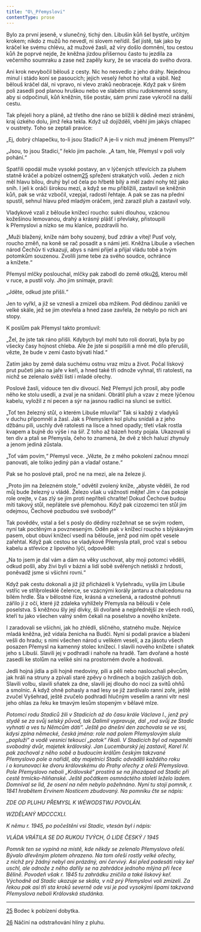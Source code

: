 ```yaml
---
title: "O\_Přemyslovi"
contentType: prose
---
```


<section>

Bylo za první jeseně, v slunečný, tichý den. Libušin kůň šel bystře, určitým krokem; nikdo z mužů ho nevedl, ni slovem neřídil. Šel jistě, tak jako by kráčel ke svému chlévu, až mužové žasli, až víry došlo domnění, tou cestou kůň že poprvé nejde, že kněžna jízdou příšernou často tu jezdila za večerního soumraku a zase než zapěly kury, že se vracela do svého dvora.

Ani krok nevybočil bělouš z cesty. Nic ho nesvedlo z jeho dráhy. Nejednou minul i stádo koní se pasoucích; jejich veselý řehot ho vítal a vábil. Než bělouš kráčel dál, ni vpravo, ni vlevo zraků neobraceje. Když pak v širém poli zasedli pod planou hruškou nebo ve slabém stínu rudokmenné sosny, aby si odpočinuli, kůň kněžnin, tiše postáv, sám první zase vykročil na další cestu.

Tak přejeli hory a pláně, až třetího dne ráno se blížili k dědině mezi stráněmi, kraj úzkého dolu, jímž řeka tekla. Když už dojížděli, vběhl jim jakýs chlapec v oustrety. Toho se zeptali pravíce:

„Ej, dobrý chlapečku, to-li jsou Stadici? A je-li v nich muž jménem Přemysl?“

„Jsou, to jsou Stadici,“ řeklo jim pachole. „A tam, hle, Přemysl v poli voly pohání.“

Spatřili opodál muže vysoké postavy, an v lýčených střevících za pluhem statně kráčel a pobízel ostnem[25](./resources/undefined) spřežení strakatých volů. Jeden z nich měl hlavu bílou, druhý byl od čela po hřbetě bílý a měl zadní nohy též jako sníh. I jeli k oráči širokou mezí, a když se mu přiblížili, zastavil se kněžnin kůň, pak se vráz vzbočil, vzepjal, radostí řehtaje. A pak se zas na přední spustil, sehnul hlavu před mladým oráčem, jenž zarazil pluh a zastavil voly.

Vladykové vzali z bělouše knížecí roucho: sukni dlouhou, vzácnou kožešinou lemovanou, drahý a krásný plášť i převlaky, přistoupili k Přemyslovi a nízko se mu klaníce, pozdravili ho.

„Muži blažený, kníže nám bohy souzený, buď zdráv a vítej! Pusť voly, roucho změň, na koně se rač posadit a s námi jeti. Kněžna Libuše a všechen národ Čechův ti vzkazují, abys s námi přijel a přijal vládu tobě a tvým potomkům souzenou. Zvolili jsme tebe za svého soudce, ochránce a knížete.“

Přemysl mlčky poslouchal, mlčky pak zabodl do země otku[26](./resources/undefined), kterou měl v ruce, a pustil voly. Jho jim snímaje, pravil:

„Jděte, odkud jste přišli.“

Jen to vyřkl, a již se vznesli a zmizeli oba mžikem. Pod dědinou zanikli ve velké skále, jež se jim otevřela a hned zase zavřela, že nebylo po nich ani stopy.

K poslům pak Přemysl takto promluvil:

„Žel, že jste tak ráno přišli. Kdybych byl mohl tuto roli doorati, byla by po všecky časy hojnost chleba. Ale že jste si pospíšili a mně mé dílo přerušili, vězte, že bude v zemi často bývati hlad.“

Zatím jako by země dala suchému ostnu vraz mízu a život. Počal lískový prut pučeti jako na jaře v keři, a hned také tři odnože vyhnal, tři ratolesti, na nichž se zelenalo svěží listí i mladé ořechy.

Poslové žasli, vidouce ten div divoucí. Než Přemysl jich prosil, aby podle něho ke stolu usedli, a zval je na snídani. Obrátil pluh a vzav z meze lýčenou kabelu, vyložil z ní pecen a sýr na jasnou radlici na slunci se svítící.

„Toť ten železný stůl, o kterém Libuše mluvila!“ Tak si každý z vladyků v duchu připomněl a žasl. Jak s Přemyslem kol pluhu snídali a z jeho džbánu pili, uschly dvě ratolesti na lísce a hned opadly; třetí však rostla kvapem a bujně do výše i na šíř. Z toho až bázeň hosty pojala. Ukazovali si ten div a ptali se Přemysla, čeho to znamená, že dvě z těch haluzí zhynuly a jenom jediná zů­stala.

„Toť vám povím,“ Přemysl vece. „Vězte, že z mého pokolení začnou mnozí panovati, ale toliko jediný pán a vladař ostane.“

Pak se ho poslové ptali, proč ne na mezi, ale na železe jí.

„Proto jím na železném stole,“ odvětil zvolený kníže, „abyste věděli, že rod můj bude železný u vládě. Železo však u vážnosti mějte! Jím v čas pokoje role orejte, v čas zlý se jím proti nepříteli chraňte! Dokud Čechové budou míti takový stůl, nepřátele své přemohou. Když pak cizozemci ten stůl jim odejmou, Čechové pozbudou své svobody!“

Tak pověděv, vstal a šel s posly do dědiny rozžehnat se se svým rodem, nyní tak poctěným a povzneseným. Oděn pak v knížecí roucho s blýskavým pasem, obut obuví knížecí vsedl na bělouše, jenž pod ním opět vesele zařehtal. Když pak cestou se vladykové Přemysla ptali, proč vzal s sebou kabelu a střevíce z lipového lýčí, odpověděl:

„Na to jsem je dal vám a dám na věky uschovat, aby moji potomci věděli, odkud pošli, aby živi byli v bázni a lidí sobě svěřených netiskli z hrdosti, poněvadž jsme si všichni rovni.“

Když pak cestu dokonali a již již přicházeli k Vyšehradu, vyšla jim Libuše vstříc ve stříbrolesklé čelence, se vzácnými korály jantaru a chalcedonu na bílém hrdle. Šla v bělostné říze, krásná a vznešená, a radostné pohnutí zářilo jí z očí, které již zdaleka vyhlížely Přemysla na bělouši v čele poselstva. S kněžnou šly její dívky, šli dvořané a nejpřednější ze všech rodů, kteří tu jako všechen valný sněm čekali na poselstvo a nového knížete.

I zaradovali se všichni, jak ho zhlédli, sličného, statného muže. Nejvíce mladá kněžna, jež vídala ženicha na Budči. Nyní si podali pravice a blaženi vešli do hradu; s nimi všechen národ u velikém veselí, a za jásotu všech posazen Přemysl na kamenný stolec knížecí. I slavili nového knížete i sňatek jeho s Libuší. Slavili jej v podhradí i nahoře na hradě. Tam dvořané a hosté zasedli ke stolům na veliké síni na prostorném dvoře a hodovali.

Jedli hojná jídla a pili hojně medoviny, pili a pěli nebo naslouchali pěvcům, jak hráli na struny a zpívali staré zpěvy o hrdinech a bojích zašlých dob. Slavili volbu, slavili sňatek za dne, slavili jej dlouho do noci za svitů ohňů a smolnic. A když ohně pohasly a nad lesy se již zardívalo ranní zoře, ještě zvučel Vyšehrad, ještě zvučelo podhradí hlučným veselím a ranní vítr nesl jeho ohlas za řeku ke tmavým lesům stopeným v bělavé mlze.

</section>

<section>

_Potomci rodu Stadiců žili v Stadicích až do času krále Václava I., jenž prý stydě se za svůj selský původ, tak Dalimil vypravuje, dal „rod svůj ze Stadic vyhnati a ves tu Němcům dáti“. Ještě po dnešní den zachovala se ve vsi, kdysi zplna německé, česká jména: role nad polem Přemyslovým slula „popluží“ a vodě vesnicí tekoucí „potok“ říkali. V Stadicích byl od nepaměti svobodný dvůr, majetek královský. Jan Lucemburský jej zastavil, Karel IV. pak zachoval z něho sobě a budoucím králům českým takzvané Přemyslovo pole a nařídil, aby majetníci Stadic odváděli každého roku i o korunovaci ke dvoru královskému do Prahy ořechy z ořeší Přemyslova. Pole Přemyslovo neboli „Královské“ prostírá se na jihozápad od Stadic při cestě trmicko-hliňanské. Ještě počátkem osmnáctého století leželo ladem. Domníval se lid, že osení na něm nebylo požehnáno. Nyní tu stojí pomník, r. 1841 hrabětem Ervínem Nosticem zbudovaný. Na pomníku čte se nápis:_

</section>

<section>

_ZDE OD PLUHU PŘEMYSL K WÉWODSTWJ POVOLÁN._

_WZDĚLANÝ MDCCCXLI._

</section>

<section>

_K němu r. 1945, po počeštění vsi Stadic, vtesán byl i nápis:_

</section>

<section>

_VLÁDA VRÁTILA SE DO RUKOU TVÝCH, Ó LIDE ČESKÝ / 1945_

</section>

<section>

_Pomník ten se vypíná na místě, kde někdy se zelenalo Přemyslovo ořeší. Bývalo dřevěným plotem ohrazeno. Na tom ořeší rostly velké ořechy, z nichž prý žádný nebyl ani prázdný, ani červivý. Asi před padesáti roky keř uschl, ale odnože z něho dařily se na zahrádce jednoho mlýna při řece Bělině. Povodeň však r. 1845 tu zahrádku zničila a také lískový keř. Východně od Stadic ukazuje se skála, v níž prý Přemyslovi voli zmizeli. Za řekou pak asi tři sta kroků severně ode vsi je pod vysokými lipami takzvaná Přemyslova neboli Královská studánka._

</section>

<section>

* * *

[25](./resources/undefined) Bodec k pobízení dobytka.

[26](./resources/undefined) Náčiní na odstraňování hlíny z pluhu.

</section>

